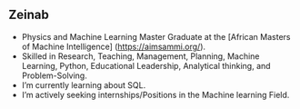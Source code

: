 ## Zeinab

- Physics and Machine Learning Master Graduate at the [African Masters of Machine Intelligence] (https://aimsammi.org/).
- Skilled in Research, Teaching, Management, Planning, Machine Learning, Python, Educational Leadership, Analytical thinking, and Problem-Solving. 
- I’m currently learning about SQL. 
- I’m actively seeking internships/Positions in the Machine learning Field.
